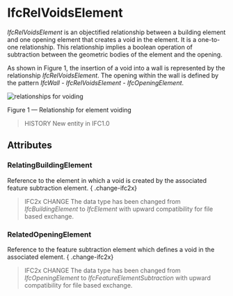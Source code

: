 # IfcRelVoidsElement

_IfcRelVoidsElement_ is an objectified relationship between a building element and one opening element that creates a void in the element. It is a one-to-one relationship. This relationship implies a boolean operation of subtraction between the geometric bodies of the element and the opening.<!-- end of definition -->

As shown in Figure 1, the insertion of a void into a wall is represented by the relationship _IfcRelVoidsElement_. The opening within the wall is defined by the pattern _IfcWall_ - _IfcRelVoidsElement_ - _IfcOpeningElement_.

![relationships for voiding](../../../../figures/ifcrelvoidselements-fig1.png)

Figure 1 — Relationship for element voiding

> HISTORY New entity in IFC1.0

## Attributes

### RelatingBuildingElement
Reference to the element in which a void is created by the associated feature subtraction element.
{ .change-ifc2x}
> IFC2x CHANGE The data type has been changed from _IfcBuildingElement_ to _IfcElement_ with upward compatibility for file based exchange.

### RelatedOpeningElement
Reference to the feature subtraction element which defines a void in the associated element.
{ .change-ifc2x}
> IFC2x CHANGE The data type has been changed from _IfcOpeningElement_ to _IfcFeatureElementSubtraction_ with upward compatibility for file based exchange.
